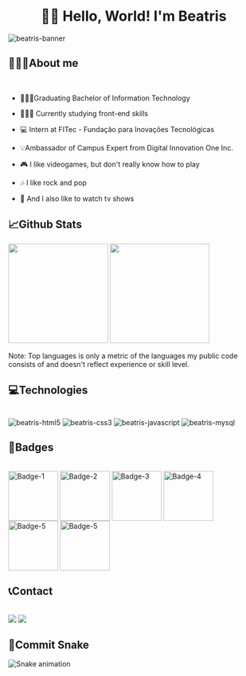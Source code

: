 <h1 align="center">👋🏻 Hello, World! I'm Beatris </h1>

<img align="center" alt="beatris-banner" src="https://i.imgur.com/bYz5PxB.jpg">


<h2>🙋🏻‍♀️About me </h2>
<div style-"display:inline_block"><br>

- 👩🏻‍🎓Graduating Bachelor of Information Technology

- 👩🏻‍💻 Currently studying front-end skills
  
- 💻 Intern at FITec - Fundação para Inovações Tecnológicas

- 💡Ambassador of Campus Expert from Digital Innovation One Inc.

- 🎮 I like videogames, but don't really know how to play

- 🎶 I like rock and pop

- 🍿 And I also like to watch tv shows
</div>

 <h2>📈Github Stats</h2>
<div>                                                                                                       
 <img height="200em" src="https://github-readme-stats.vercel.app/api?username=beatrisantuness&theme=blueberry&show_icons=true&hide_border=true&count_private=true"/>
    <img height="200em" src="https://github-readme-streak-stats.herokuapp.com/?user=beatrisantuness&theme=blueberry&hide_border=true"/>  
</div> 
                                                                                                                   
  Note: Top languages is only a metric of the languages my public code consists of and doesn't reflect experience or skill level. 
   
<h2> 💻Technologies </h2>
<div style-"display:inline_block"><br>
  <img align="center" alt="beatris-html5" src="https://img.shields.io/badge/HTML5-E34F26?style=for-the-badge&logo=html5&logoColor=white" />
  <img align="center" alt="beatris-css3" src="https://img.shields.io/badge/CSS3-1572B6?style=for-the-badge&logo=css3&logoColor=white" />
  <img align="center" alt="beatris-javascript" src="https://img.shields.io/badge/JavaScript-F7DF1E?style=for-the-badge&logo=javascript&logoColor=black" />
   <img align="center" alt="beatris-mysql" src="https://img.shields.io/badge/MySQL-00000F?style=for-the-badge&logo=mysql&logoColor=white"/>
  </div>
        
  <h2> 📛Badges </h2>
 <div style-"display:inline_block"><br>
   <img align="center" alt="Badge-1" height="100" width="100" src="https://i.imgur.com/7HyeKR2.png"/>
   <img align="center" alt="Badge-2" height="100" width="100" src="https://i.imgur.com/3wADUjD.png"/>
   <img align="center" alt="Badge-3" height="100" width="100" src="https://i.imgur.com/CC7660l.png"/>
   <img align="center" alt="Badge-4" height="100" width="100" src="https://i.imgur.com/lcL9KM2.png"/>
   <img align="center" alt="Badge-5" height="100" width="100" src="https://i.imgur.com/6cJOJm9.png"/> 
   <img align="center" alt="Badge-5" height="100" width="100" src="https://i.imgur.com/w6P6ME3.png"/>
  </div>
  
 <h2> 📞Contact </h2>
  <div style-"display:inline_block"><br>     
  <a href="https://www.linkedin.com/in/beatrisantunessilva/" target="_blank"><img src="https://img.shields.io/badge/-LinkedIn-%230077B5?style=for-the-badge&logo=linkedin&logoColor=white" target="_blank"></a> 
   <a href = "mailto:beatris.antunes2012@gmail.com"><img src="https://img.shields.io/badge/-Gmail-%23333?style=for-the-badge&logo=gmail&logoColor=white" target="_blank"></a>
  </div>
  
   <h2> 🐍Commit Snake </h2>
   
![Snake animation](https://github.com/beatrisantuness)
